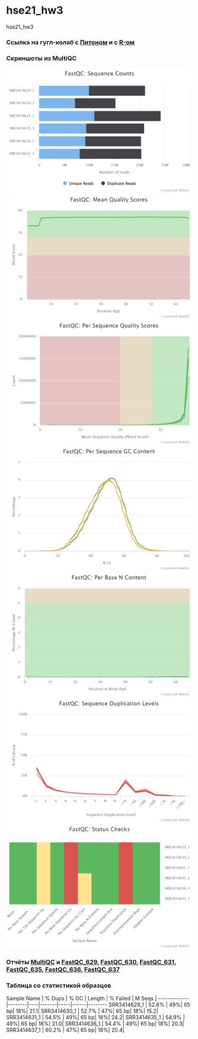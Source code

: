 # hse21_hw3
hse21_hw3
### Ссылка на гугл-колаб с [Питоном](https://colab.research.google.com/drive/1oedtP8Q--ZXmKRONEs9SgGXBzyZ5gNOJ?usp=sharing) и с [R-ом](https://colab.research.google.com/drive/10iJhGlhQq-J0sfvddhuO5TjoOIWinrX7?usp=sharing)

### Скриншоты из MultiQC 
![Alt Sequence counts](https://github.com/dannygrig/hse21_hw3/blob/main/images/fastqc_sequence_counts_plot%20(1).png)
![Alt Mean Quality Scores](https://github.com/dannygrig/hse21_hw3/blob/main/images/fastqc_per_base_sequence_quality_plot%20(1).png)
![](https://github.com/dannygrig/hse21_hw3/blob/main/images/fastqc_per_sequence_quality_scores_plot.png)
![](https://github.com/dannygrig/hse21_hw3/blob/main/images/fastqc_per_sequence_gc_content_plot.png)
![](https://github.com/dannygrig/hse21_hw3/blob/main/images/fastqc_per_base_n_content_plot.png)
![](https://github.com/dannygrig/hse21_hw3/blob/main/images/fastqc_sequence_duplication_levels_plot.png)
![](https://github.com/dannygrig/hse21_hw3/blob/main/images/fastqc-status-check-heatmap.png)
### Отчёты [MultiQC](https://github.com/dannygrig/hse21_hw3/blob/main/images/multiqc_report.html) и [FastQC_629](https://github.com/dannygrig/hse21_hw3/blob/main/images/SRR3414629_1_fastqc.html), [FastQC_630](https://github.com/dannygrig/hse21_hw3/blob/main/images/SRR3414630_1_fastqc.html), [FastQC_631](https://github.com/dannygrig/hse21_hw3/blob/main/images/SRR3414631_1_fastqc.html), [FastQC_635](https://github.com/dannygrig/hse21_hw3/blob/main/images/SRR3414635_1_fastqc.html), [FastQC_636](https://github.com/dannygrig/hse21_hw3/blob/main/images/SRR3414636_1_fastqc.html), [FastQC_637](https://github.com/dannygrig/hse21_hw3/blob/main/images/SRR3414637_1_fastqc.html)
### Таблица со статистикой образцов
Sample Name |	% Dups | % GC	| Length | % Failed | M Seqs |
-------------|--------|----|-------|-----|------|--------
SRR3414629_1 |	52.6% |	49%|	65 bp|	18%|	21.1|
SRR3414630_1 | 	52.7% |	47%|	65 bp|	18%|	15.2|
SRR3414631_1 |	54.5% |	49%|	65 bp|	18%|	24.2|
SRR3414635_1 |	54.9% |	49%|	65 bp|	18%|	21.0|
SRR3414636_1 |	54.4% | 49%|	65 bp|	18%|	20.3|
SRR3414637_1 |	60.2% |	47%|	65 bp|	18%|	20.4|

